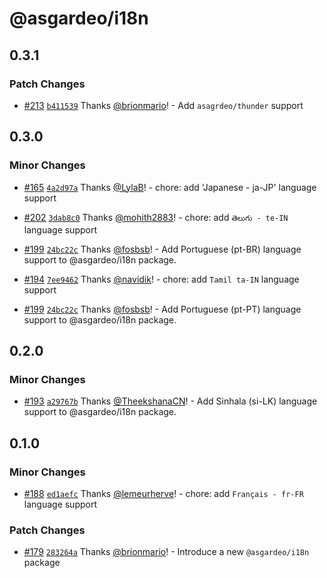 # @asgardeo/i18n

## 0.3.1

### Patch Changes

- [#213](https://github.com/asgardeo/javascript/pull/213)
  [`b411539`](https://github.com/asgardeo/javascript/commit/b4115392902db7f3fbf1be4e136deaaf9f256c68) Thanks
  [@brionmario](https://github.com/brionmario)! - Add `asagrdeo/thunder` support

## 0.3.0

### Minor Changes

- [#165](https://github.com/asgardeo/javascript/pull/165)
  [`4a2d97a`](https://github.com/asgardeo/javascript/commit/4a2d97a371030f433a5418c719d3d3a9e06d4197) Thanks
  [@LylaB](https://github.com/LylaB)! - chore: add 'Japanese - ja-JP' language support

- [#202](https://github.com/asgardeo/javascript/pull/202)
  [`3dab8c0`](https://github.com/asgardeo/javascript/commit/3dab8c0ba0d0e4fd928014b4d8627a85a797f392) Thanks
  [@mohith2883](https://github.com/mohith2883)! - chore: add `తెలుగు - te-IN` language support

- [#199](https://github.com/asgardeo/javascript/pull/199)
  [`24bc22c`](https://github.com/asgardeo/javascript/commit/24bc22c89f0bdf3c26350c1d48875a3a6bf10e27) Thanks
  [@fosbsb](https://github.com/fosbsb)! - Add Portuguese (pt-BR) language support to @asgardeo/i18n package.

- [#194](https://github.com/asgardeo/javascript/pull/194)
  [`7ee9462`](https://github.com/asgardeo/javascript/commit/7ee9462d287aa5a50a5dc9f04a6cf826bbf5611b) Thanks
  [@navidik](https://github.com/navidik)! - chore: add `Tamil ta-IN` language support

- [#199](https://github.com/asgardeo/javascript/pull/199)
  [`24bc22c`](https://github.com/asgardeo/javascript/commit/24bc22c89f0bdf3c26350c1d48875a3a6bf10e27) Thanks
  [@fosbsb](https://github.com/fosbsb)! - Add Portuguese (pt-PT) language support to @asgardeo/i18n package.

## 0.2.0

### Minor Changes

- [#193](https://github.com/asgardeo/javascript/pull/193)
  [`a29767b`](https://github.com/asgardeo/javascript/commit/a29767be0f32fc65943a2a5d26148f39e442c196) Thanks
  [@TheekshanaCN](https://github.com/TheekshanaCN)! - Add Sinhala (si-LK) language support to @asgardeo/i18n package.

## 0.1.0

### Minor Changes

- [#188](https://github.com/asgardeo/javascript/pull/188)
  [`ed1aefc`](https://github.com/asgardeo/javascript/commit/ed1aefccdd853ea4a3d88ff0be2b56931ba7a0fb) Thanks
  [@lemeurherve](https://github.com/lemeurherve)! - chore: add `Français - fr-FR` language support

### Patch Changes

- [#179](https://github.com/asgardeo/javascript/pull/179)
  [`283264a`](https://github.com/asgardeo/javascript/commit/283264a8dc923f04f08b04dce9375f5c13d51c6b) Thanks
  [@brionmario](https://github.com/brionmario)! - Introduce a new `@asgardeo/i18n` package
